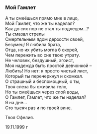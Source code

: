 ### Мой Гамлет

А ты смеёшься прямо мне в лицо,  
Мой Гамлет, что же ты наделал?  
Как до сих пор не стал ты подлецом…?  
Ты смазал стрелы  
Смертельным ядом дерзости своей,  
Безумец! Я любила брата,  
Отца, но их убить могла б скорей,  
Чем пережить во сне твою утрату.  
Не человек, бездушный, эгоист,  
Моя надежда быть простой девчонкой –  
Любить! Но нет: я просто чистый лист,  
Который ты перечеркнул и скомкал.  
О страшный и беспомощный, о ты,  
Твоя слеза бы оживила тело,  
Но ты смеёшься через слой воды,  
О Гамлет, Гамлет, что же ты наделал?  
Я на дне…  
Сто тысяч раз и по твоей вине.
                                            
Твоя Офелия.

19.11.1999 г
